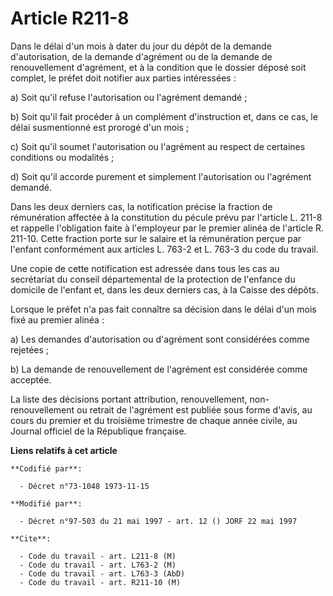 # Article R211-8

Dans le délai d'un mois à dater du jour du dépôt de la demande d'autorisation, de la demande d'agrément ou de la demande de
renouvellement d'agrément, et à la condition que le dossier déposé soit complet, le préfet doit notifier aux parties
intéressées :

a) Soit qu'il refuse l'autorisation ou l'agrément demandé ;

b) Soit qu'il fait procéder à un complément d'instruction et, dans ce cas, le délai susmentionné est prorogé d'un mois ;

c) Soit qu'il soumet l'autorisation ou l'agrément au respect de certaines conditions ou modalités ;

d) Soit qu'il accorde purement et simplement l'autorisation ou l'agrément demandé.

Dans les deux derniers cas, la notification précise la fraction de rémunération affectée à la constitution du pécule prévu
par l'article L. 211-8 et rappelle l'obligation faite à l'employeur par le premier alinéa de l'article R. 211-10. Cette
fraction porte sur le salaire et la rémunération perçue par l'enfant conformément aux articles L. 763-2 et L. 763-3 du code
du travail.

Une copie de cette notification est adressée dans tous les cas au secrétariat du conseil départemental de la protection de
l'enfance du domicile de l'enfant et, dans les deux derniers cas, à la Caisse des dépôts.

Lorsque le préfet n'a pas fait connaître sa décision dans le délai d'un mois fixé au premier alinéa :

a) Les demandes d'autorisation ou d'agrément sont considérées comme rejetées ;

b) La demande de renouvellement de l'agrément est considérée comme acceptée.

La liste des décisions portant attribution, renouvellement, non-renouvellement ou retrait de l'agrément est publiée sous
forme d'avis, au cours du premier et du troisième trimestre de chaque année civile, au Journal officiel de la République
française.

**Liens relatifs à cet article**

	**Codifié par**:

	  - Décret n°73-1048 1973-11-15

	**Modifié par**:

	  - Décret n°97-503 du 21 mai 1997 - art. 12 () JORF 22 mai 1997

	**Cite**:

	  - Code du travail - art. L211-8 (M)
	  - Code du travail - art. L763-2 (M)
	  - Code du travail - art. L763-3 (AbD)
	  - Code du travail - art. R211-10 (M)
